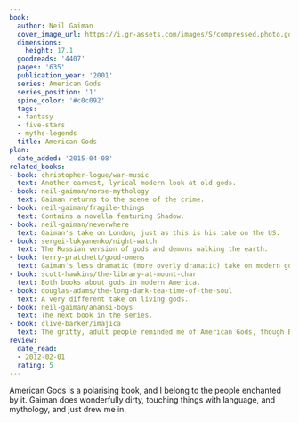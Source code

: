 ```yaml
---
book:
  author: Neil Gaiman
  cover_image_url: https://i.gr-assets.com/images/S/compressed.photo.goodreads.com/books/1258417001l/4407.jpg
  dimensions:
    height: 17.1
  goodreads: '4407'
  pages: '635'
  publication_year: '2001'
  series: American Gods
  series_position: '1'
  spine_color: '#c0c092'
  tags:
  - fantasy
  - five-stars
  - myths-legends
  title: American Gods
plan:
  date_added: '2015-04-08'
related_books:
- book: christopher-logue/war-music
  text: Another earnest, lyrical modern look at old gods.
- book: neil-gaiman/norse-mythology
  text: Gaiman returns to the scene of the crime.
- book: neil-gaiman/fragile-things
  text: Contains a novella featuring Shadow.
- book: neil-gaiman/neverwhere
  text: Gaiman's take on London, just as this is his take on the US.
- book: sergei-lukyanenko/night-watch
  text: The Russian version of gods and demons walking the earth.
- book: terry-pratchett/good-omens
  text: Gaiman's less dramatic (more overly dramatic) take on modern gods.
- book: scott-hawkins/the-library-at-mount-char
  text: Both books about gods in modern America.
- book: douglas-adams/the-long-dark-tea-time-of-the-soul
  text: A very different take on living gods.
- book: neil-gaiman/anansi-boys
  text: The next book in the series.
- book: clive-barker/imajica
  text: The gritty, adult people reminded me of American Gods, though Barker understands people better, and Gaiman is better at myths.
review:
  date_read:
  - 2012-02-01
  rating: 5
---
```


American Gods is a polarising book, and I belong to the people enchanted by it. Gaiman does wonderfully dirty, touching
things with language, and mythology, and just drew me in.
